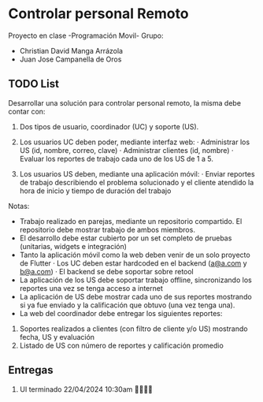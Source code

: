 # Controlar personal Remoto

Proyecto en clase -Programación Movil-
Grupo:
- Christian David Manga Arrázola
- Juan Jose Campanella de Oros

## TODO List
Desarrollar una solución para controlar personal remoto, la misma debe contar con:

1. Dos tipos de usuario, coordinador (UC) y soporte (US).

2. Los usuarios UC deben poder, mediante interfaz web:
· Administrar los US (id, nombre, correo, clave)
· Administrar clientes (id, nombre)
· Evaluar los reportes de trabajo cada uno de los US de 1 a 5.

3. Los usuarios US deben, mediante una aplicación móvil:
· Enviar reportes de trabajo describiendo el problema solucionado y el cliente atendido la hora de inicio y tiempo de duración del trabajo

Notas:
- Trabajo realizado en parejas, mediante un repositorio compartido. El repositorio debe mostrar trabajo de ambos miembros.
- El desarrollo debe estar cubierto por un set completo de pruebas (unitarias, widgets e integración)
- Tanto la aplicación móvil como la web deben venir de un solo proyecto de Flutter · Los UC deben estar hardcoded en el backend (a@a.com y b@a.com) · El backend se debe soportar sobre retool
- La aplicación de los US debe soportar trabajo offline, sincronizando los reportes una vez se tenga acceso a internet
- La aplicación de US debe mostrar cada uno de sus reportes mostrando si ya fue enviado y la calificación que obtuvo (una vez tenga una).
- La web del coordinador debe entregar los siguientes reportes:

1. Soportes realizados a clientes (con filtro de cliente y/o US) mostrando fecha, US y evaluación
2. Listado de US con número de reportes y calificación promedio

## Entregas

1. UI terminado 22/04/2024 10:30am 👷‍♂️👨‍🏭
